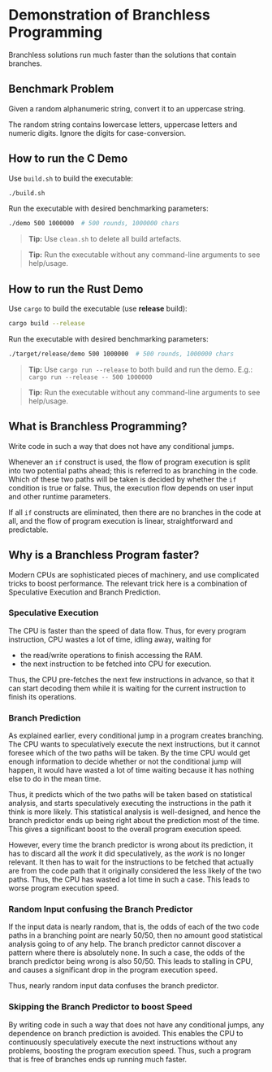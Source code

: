 # Demonstration of Branchless Programming

Branchless solutions run much faster than the solutions that contain branches.

## Benchmark Problem

Given a random alphanumeric string, convert it to an uppercase string.

The random string contains lowercase letters, uppercase letters and numeric digits. Ignore the digits for case-conversion.

## How to run the C Demo

Use `build.sh` to build the executable:
```sh
./build.sh
```

Run the executable with desired benchmarking parameters:
```sh
./demo 500 1000000  # 500 rounds, 1000000 chars
```

> **Tip:** Use `clean.sh` to delete all build artefacts.

> **Tip:** Run the executable without any command-line arguments to see help/usage.

## How to run the Rust Demo

Use `cargo` to build the executable (use **release** build):
```sh
cargo build --release
```

Run the executable with desired benchmarking parameters:
```sh
./target/release/demo 500 1000000  # 500 rounds, 1000000 chars
```

> **Tip:** Use `cargo run --release` to both build and run the demo. E.g.: `cargo run --release -- 500 1000000`

> **Tip:** Run the executable without any command-line arguments to see help/usage.

## What is Branchless Programming?

Write code in such a way that does not have any conditional jumps.

Whenever an `if` construct is used, the flow of program execution is split into two potential paths ahead; this is referred to as branching in the code. Which of these two paths will be taken is decided by whether the `if` condition is true or false. Thus, the execution flow depends on user input and other runtime parameters.

If all `if` constructs are eliminated, then there are no branches in the code at all, and the flow of program execution is linear, straightforward and predictable.

## Why is a Branchless Program faster?

Modern CPUs are sophisticated pieces of machinery, and use complicated tricks to boost performance. The relevant trick here is a combination of Speculative Execution and Branch Prediction.

### Speculative Execution

The CPU is faster than the speed of data flow. Thus, for every program instruction, CPU wastes a lot of time, idling away, waiting for

+ the read/write operations to finish accessing the RAM.
+ the next instruction to be fetched into CPU for execution.

Thus, the CPU pre-fetches the next few instructions in advance, so that it can start decoding them while it is waiting for the current instruction to finish its operations.

### Branch Prediction

As explained earlier, every conditional jump in a program creates branching. The CPU wants to speculatively execute the next instructions, but it cannot foresee which of the two paths will be taken. By the time CPU would get enough information to decide whether or not the conditional jump will happen, it would have wasted a lot of time waiting because it has nothing else to do in the mean time.

Thus, it predicts which of the two paths will be taken based on statistical analysis, and starts speculatively executing the instructions in the path it think is more likely. This statistical analysis is well-designed, and hence the branch predictor ends up being right about the prediction most of the time. This gives a significant boost to the overall program execution speed.

However, every time the branch predictor is wrong about its prediction, it has to discard all the *work* it did speculatively, as the *work* is no longer relevant. It then has to wait for the instructions to be fetched that actually are from the code path that it originally considered the less likely of the two paths. Thus, the CPU has wasted a lot time in such a case. This leads to worse program execution speed.

### Random Input confusing the Branch Predictor

If the input data is nearly random, that is, the odds of each of the two code paths in a branching point are nearly 50/50, then no amount good statistical analysis going to of any help. The branch predictor cannot discover a pattern where there is absolutely none. In such a case, the odds of the branch predictor being wrong is also 50/50. This leads to stalling in CPU, and causes a significant drop in the program execution speed.

Thus, nearly random input data confuses the branch predictor.

### Skipping the Branch Predictor to boost Speed

By writing code in such a way that does not have any conditional jumps, any dependence on branch prediction is avoided. This enables the CPU to continuously speculatively execute the next instructions without any problems, boosting the program execution speed. Thus, such a program that is free of branches ends up running much faster.
